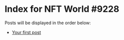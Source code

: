 # Index for NFT World #9228
Posts will be displayed in the order below:

- [Your first post](./001-first.md)


